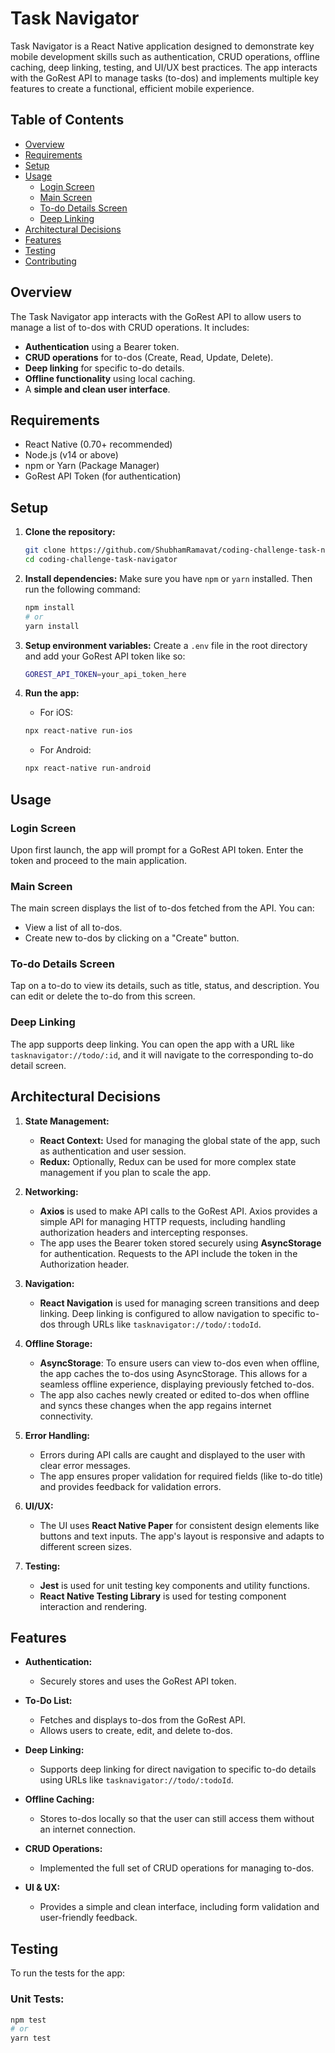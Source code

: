# Task Navigator

Task Navigator is a React Native application designed to demonstrate key mobile development skills such as authentication, CRUD operations, offline caching, deep linking, testing, and UI/UX best practices. The app interacts with the GoRest API to manage tasks (to-dos) and implements multiple key features to create a functional, efficient mobile experience.

## Table of Contents

- [Overview](#overview)
- [Requirements](#requirements)
- [Setup](#setup)
- [Usage](#usage)
  - [Login Screen](#login-screen)
  - [Main Screen](#main-screen)
  - [To-do Details Screen](#to-do-details-screen)
  - [Deep Linking](#deep-linking)
- [Architectural Decisions](#architectural-decisions)
- [Features](#features)
- [Testing](#testing)
- [Contributing](#contributing)

## Overview

The Task Navigator app interacts with the GoRest API to allow users to manage a list of to-dos with CRUD operations. It includes:

- **Authentication** using a Bearer token.
- **CRUD operations** for to-dos (Create, Read, Update, Delete).
- **Deep linking** for specific to-do details.
- **Offline functionality** using local caching.
- A **simple and clean user interface**.

## Requirements

- React Native (0.70+ recommended)
- Node.js (v14 or above)
- npm or Yarn (Package Manager)
- GoRest API Token (for authentication)

## Setup

1. **Clone the repository:**

   ```bash
   git clone https://github.com/ShubhamRamavat/coding-challenge-task-navigator.git
   cd coding-challenge-task-navigator
   ```

2. **Install dependencies:** Make sure you have `npm` or `yarn` installed. Then run the following command:

   ```bash
   npm install
   # or
   yarn install
   ```

3. **Setup environment variables:** Create a `.env` file in the root directory and add your GoRest API token like so:

   ```bash
   GOREST_API_TOKEN=your_api_token_here
   ```

4. **Run the app:**

   - For iOS:

   ```bash
   npx react-native run-ios
   ```

   - For Android:

   ```bash
   npx react-native run-android
   ```

## Usage

### Login Screen

Upon first launch, the app will prompt for a GoRest API token. Enter the token and proceed to the main application.

### Main Screen

The main screen displays the list of to-dos fetched from the API. You can:

- View a list of all to-dos.
- Create new to-dos by clicking on a "Create" button.

### To-do Details Screen

Tap on a to-do to view its details, such as title, status, and description. You can edit or delete the to-do from this screen.

### Deep Linking

The app supports deep linking. You can open the app with a URL like `tasknavigator://todo/:id`, and it will navigate to the corresponding to-do detail screen.

## Architectural Decisions

1. **State Management:**

   - **React Context:** Used for managing the global state of the app, such as authentication and user session.
   - **Redux:** Optionally, Redux can be used for more complex state management if you plan to scale the app.

2. **Networking:**

   - **Axios** is used to make API calls to the GoRest API. Axios provides a simple API for managing HTTP requests, including handling authorization headers and intercepting responses.
   - The app uses the Bearer token stored securely using **AsyncStorage** for authentication. Requests to the API include the token in the Authorization header.

3. **Navigation:**

   - **React Navigation** is used for managing screen transitions and deep linking. Deep linking is configured to allow navigation to specific to-dos through URLs like `tasknavigator://todo/:todoId`.

4. **Offline Storage:**

   - **AsyncStorage**: To ensure users can view to-dos even when offline, the app caches the to-dos using AsyncStorage. This allows for a seamless offline experience, displaying previously fetched to-dos.
   - The app also caches newly created or edited to-dos when offline and syncs these changes when the app regains internet connectivity.

5. **Error Handling:**

   - Errors during API calls are caught and displayed to the user with clear error messages.
   - The app ensures proper validation for required fields (like to-do title) and provides feedback for validation errors.

6. **UI/UX:**

   - The UI uses **React Native Paper** for consistent design elements like buttons and text inputs. The app's layout is responsive and adapts to different screen sizes.

7. **Testing:**
   - **Jest** is used for unit testing key components and utility functions.
   - **React Native Testing Library** is used for testing component interaction and rendering.

## Features

- **Authentication:**
  - Securely stores and uses the GoRest API token.
- **To-Do List:**

  - Fetches and displays to-dos from the GoRest API.
  - Allows users to create, edit, and delete to-dos.

- **Deep Linking:**

  - Supports deep linking for direct navigation to specific to-do details using URLs like `tasknavigator://todo/:todoId`.

- **Offline Caching:**

  - Stores to-dos locally so that the user can still access them without an internet connection.

- **CRUD Operations:**

  - Implemented the full set of CRUD operations for managing to-dos.

- **UI & UX:**
  - Provides a simple and clean interface, including form validation and user-friendly feedback.

## Testing

To run the tests for the app:

### Unit Tests:

```bash
npm test
# or
yarn test
```
